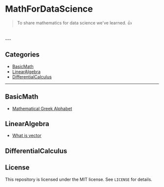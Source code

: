 # MathForDataScience
> To share mathematics for data science we've learned. :+1:

<br/>
---

## Categories

* [BasicMath](#basicmath)
* [LinearAlgebra](#linearalgebra)
* [DifferentialCalculus](#differentialcalculus)

---

## BasicMath
- [Mathematical Greek Alphabet](basic_math/mathematical-greek-alphabet.md)

## LinearAlgebra
- [What is vector](linear_algebra/what-is-vector.md)

## DifferentialCalculus

## License

<!-- &copy; 2018 Danial Nam(남대현/南大铉) -->

This repository is licensed under the MIT license. See `LICENSE` for
details.
